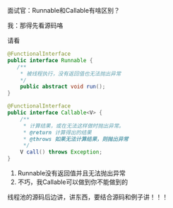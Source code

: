 面试官：Runnable和Callable有啥区别？

我：那得先看源码咯

请看

```java
@FunctionalInterface
public interface Runnable {
   /**
    * 被线程执行，没有返回值也无法抛出异常
    */
    public abstract void run();
}

@FunctionalInterface
public interface Callable<V> {
    /**
     * 计算结果，或在无法这样做时抛出异常。
     * @return 计算得出的结果
     * @throws 如果无法计算结果，则抛出异常
     */
    V call() throws Exception;
}
```

1. Runnable没有返回值并且无法抛出异常
2. 不巧，我Callable可以做到你不能做到的

线程池的源码后边讲，讲东西，要结合源码和例子讲！！！